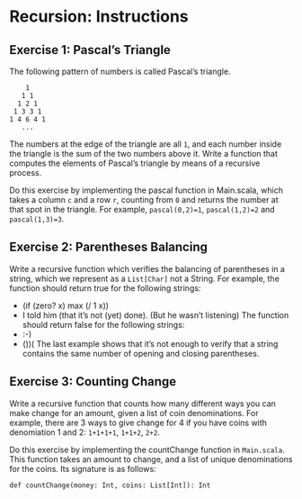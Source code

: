 Recursion: Instructions
=======================

Exercise 1: Pascal’s Triangle
-----------------------------

The following pattern of numbers is called Pascal’s triangle.

```
    1
   1 1
  1 2 1
 1 3 3 1
1 4 6 4 1
   ...
```

The numbers at the edge of the triangle are all `1`, and each number inside the triangle is the sum of the two numbers above it. Write a function that computes the elements of Pascal’s triangle by means of a recursive process.

Do this exercise by implementing the pascal function in Main.scala, which takes a column `c` and a row `r`, counting from `0` and returns the number at that spot in the triangle. For example, `pascal(0,2)=1`, `pascal(1,2)=2` and `pascal(1,3)=3`.

Exercise 2: Parentheses Balancing
---------------------------------

Write a recursive function which verifies the balancing of parentheses in a string, which we represent as a `List[Char]` not a String. For example, the function should return true for the following strings:
* (if (zero? x) max (/ 1 x))
* I told him (that it’s not (yet) done). (But he wasn’t listening)
The function should return false for the following strings:
* :-)
* ())(
The last example shows that it’s not enough to verify that a string contains the same number of opening and closing parentheses.


Exercise 3: Counting Change
---------------------------
Write a recursive function that counts how many different ways you can make change for an amount, given a list of coin denominations. For example, there are 3 ways to give change for 4 if you have coins with denomiation 1 and 2: `1+1+1+1`, `1+1+2`, `2+2`.

Do this exercise by implementing the countChange function in `Main.scala`. This function takes an amount to change, and a list of unique denominations for the coins. Its signature is as follows:
```
def countChange(money: Int, coins: List[Int]): Int
```


